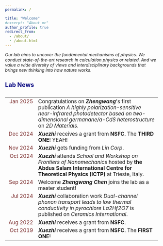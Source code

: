 ```yaml
---
permalink: /

title: "Welcome"
#excerpt: "About me"
author_profile: true
redirect_from: 
  - /about/
  - /about.html
---
```


*Our lab aims to uncover the fundamental mechanisms of physics. We conduct state-of-the-art research in calculation physics or related. And we value a wide diversity of views and interdisciplinary backgrounds that brings new thinking into how nature works*.

<h1 style="color: #000080; font-size: 20px;">Lab News</h1>

<div style="width: 100%; overflow-x: auto;">
  <table style="width: 100%; font-size: 17px; border-collapse: collapse; border: none;">
    <tr>
      <td style="color: #7a2b2b; width: 20%; border: none; vertical-align: top; text-align: right;">Jan 2025</td>
      <td style="border: none; word-wrap: break-word;">Congratulations on <strong><i>Zhengwang</i></strong>'s first publication <em>A highly polarization-sensitive near-infrared photodetector based on two-dimensional germanane/a-CdS heterostructure</em> on <em>2D Materials</em>.</td>
    </tr>
    <tr>
      <td style="color: #7a2b2b; border: none; vertical-align: top; text-align: right;">Dec 2024</td>
      <td style="border: none;"><strong><i>Xuezhi</i></strong> receives a grant from <strong>NSFC</strong>. The <strong>THIRD ONE</strong>! YEAH!</td>
    </tr>
    <tr>
      <td style="color: #7a2b2b; border: none; vertical-align: top; text-align: right;">Nov 2024</td>
      <td style="border: none;"><strong><i>Xuezhi</i></strong> gets funding from <em>Lin Corp</em>.</td>
    </tr>
    <tr>
      <td style="color: #7a2b2b; border: none; vertical-align: top; text-align: right;">Oct 2024</td>
      <td style="border: none;"><strong><i>Xuezhi</i></strong> attends <em>School and Workshop on Frontiers of Nanomechanics</em> hosted by <strong>the Abdus Salam International Centre for Theoretical Physics (ICTP)</strong> at Trieste, Italy.</td>
    </tr>
    <tr>
      <td style="color: #7a2b2b; border: none; vertical-align: top; text-align: right;">Sep 2024</td>
      <td style="border: none;">Welcome <strong><i>Zhengwang Chen</i></strong> joins the lab as a master student!</td>
    </tr>
    <tr>
      <td style="color: #7a2b2b; border: none; vertical-align: top; text-align: right;">Jul 2024</td>
      <td style="border: none;"> <strong><i>Xuezhi</i></strong> collaboration work <em>Dual-channel phonon transport leads to low thermal conductivity in pyrochlore La2Hf2O7</em> is published on <em>Ceramics International</em>.</td>
    </tr>
     <tr>
      <td style="color: #7a2b2b; border: none; vertical-align: top; text-align: right;">Aug 2022</td>
      <td style="border: none;"><strong><i>Xuezhi</i></strong> receives a grant from <strong>NSFC</strong>. </td>
    </tr>
     <tr>
      <td style="color: #7a2b2b; border: none; vertical-align: top; text-align: right;">Oct 2019</td>
      <td style="border: none;"><strong><i>Xuezhi</i></strong> receives a grant from <strong>NSFC</strong>. The <strong>FIRST ONE</strong>! </td>
    </tr>
  </table>
</div>

